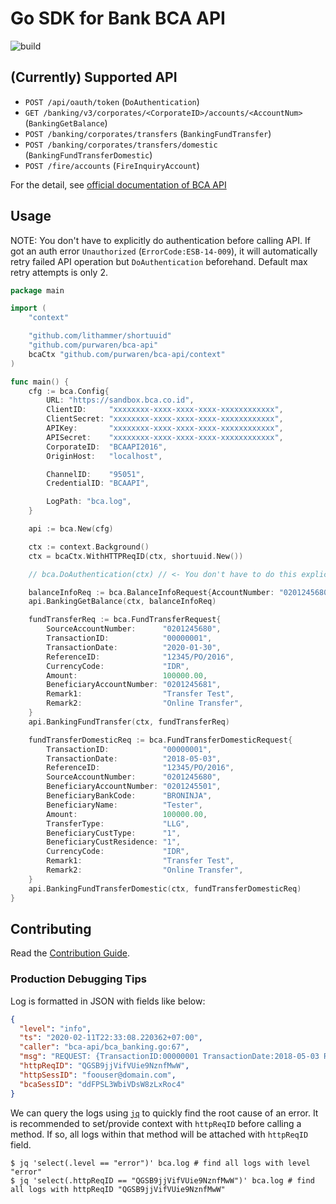 # Go SDK for Bank BCA API

![build](https://github.com/purwaren/bca-api/workflows/Go/badge.svg?branch=master)

## (Currently) Supported API

- `POST /api/oauth/token` (`DoAuthentication`)
- `GET /banking/v3/corporates/<CorporateID>/accounts/<AccountNum>` (`BankingGetBalance`)
- `POST /banking/corporates/transfers` (`BankingFundTransfer`)
- `POST /banking/corporates/transfers/domestic` (`BankingFundTransferDomestic`)
- `POST /fire/accounts` (`FireInquiryAccount`)

For the detail, see [official documentation of BCA API](https://developer.bca.co.id/documentation/)

## Usage

NOTE: You don't have to explicitly do authentication before calling API. If got an auth error `Unauthorized` (`ErrorCode:ESB-14-009`), it will automatically retry failed API operation but `DoAuthentication` beforehand. Default max retry attempts is only 2.

```go
package main

import (
	"context"

	"github.com/lithammer/shortuuid"
	"github.com/purwaren/bca-api"
	bcaCtx "github.com/purwaren/bca-api/context"
)

func main() {
	cfg := bca.Config{
		URL: "https://sandbox.bca.co.id",
		ClientID:     "xxxxxxxx-xxxx-xxxx-xxxx-xxxxxxxxxxxx",
		ClientSecret: "xxxxxxxx-xxxx-xxxx-xxxx-xxxxxxxxxxxx",
		APIKey:       "xxxxxxxx-xxxx-xxxx-xxxx-xxxxxxxxxxxx",
		APISecret:    "xxxxxxxx-xxxx-xxxx-xxxx-xxxxxxxxxxxx",
		CorporateID:  "BCAAPI2016",
		OriginHost:   "localhost",

		ChannelID:    "95051",
		CredentialID: "BCAAPI",

		LogPath: "bca.log",
	}

	api := bca.New(cfg)

	ctx := context.Background()
	ctx = bcaCtx.WithHTTPReqID(ctx, shortuuid.New())

	// bca.DoAuthentication(ctx) // <- You don't have to do this explicitly

	balanceInfoReq := bca.BalanceInfoRequest{AccountNumber: "0201245680"}
	api.BankingGetBalance(ctx, balanceInfoReq)

	fundTransferReq := bca.FundTransferRequest{
		SourceAccountNumber:      "0201245680",
		TransactionID:            "00000001",
		TransactionDate:          "2020-01-30",
		ReferenceID:              "12345/PO/2016",
		CurrencyCode:             "IDR",
		Amount:                   100000.00,
		BeneficiaryAccountNumber: "0201245681",
		Remark1:                  "Transfer Test",
		Remark2:                  "Online Transfer",
	}
	api.BankingFundTransfer(ctx, fundTransferReq)

	fundTransferDomesticReq := bca.FundTransferDomesticRequest{
		TransactionID:            "00000001",
		TransactionDate:          "2018-05-03",
		ReferenceID:              "12345/PO/2016",
		SourceAccountNumber:      "0201245680",
		BeneficiaryAccountNumber: "0201245501",
		BeneficiaryBankCode:      "BRONINJA",
		BeneficiaryName:          "Tester",
		Amount:                   100000.00,
		TransferType:             "LLG",
		BeneficiaryCustType:      "1",
		BeneficiaryCustResidence: "1",
		CurrencyCode:             "IDR",
		Remark1:                  "Transfer Test",
		Remark2:                  "Online Transfer",
	}
	api.BankingFundTransferDomestic(ctx, fundTransferDomesticReq)
}
```

## Contributing

Read the [Contribution Guide](CONTRIBUTING.md).

### Production Debugging Tips

Log is formatted in JSON with fields like below:

```json
{
  "level": "info",
  "ts": "2020-02-11T22:33:08.220362+07:00",
  "caller": "bca-api/bca_banking.go:67",
  "msg": "REQUEST: {TransactionID:00000001 TransactionDate:2018-05-03 ReferenceID:12345/PO/2016 SourceAccountNumber:0201245680 BeneficiaryAccountNumber:0201245501 BeneficiaryBankCode:BRONINJA BeneficiaryName:Tester Amount:100000 TransferType:LLG BeneficiaryCustType:1 BeneficiaryCustResidence:1 CurrencyCode:IDR Remark1:Transfer Test Remark2:Online Transfer}",
  "httpReqID": "QGSB9jjVifVUie9NznfMwW",
  "httpSessID": "foouser@domain.com",
  "bcaSessID": "ddFPSL3WbiVDsW8zLxRoc4"
}
```

We can query the logs using [`jq`](https://stedolan.github.io/jq/) to quickly find the root cause of an error. It is recommended to set/provide context with `httpReqID` before calling a method. If so, all logs within that method will be attached with `httpReqID` field.

```shell
$ jq 'select(.level == "error")' bca.log # find all logs with level "error"
$ jq 'select(.httpReqID == "QGSB9jjVifVUie9NznfMwW")' bca.log # find all logs with httpReqID "QGSB9jjVifVUie9NznfMwW"
```
